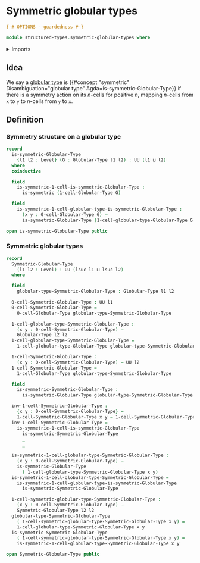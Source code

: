 # Symmetric globular types

```agda
{-# OPTIONS --guardedness #-}

module structured-types.symmetric-globular-types where
```

<details><summary>Imports</summary>

```agda
open import foundation.binary-relations
open import foundation.dependent-pair-types
open import foundation.identity-types
open import foundation.universe-levels

open import structured-types.globular-types
```

</details>

## Idea

We say a [globular type](structured-types.globular-types.md) is
{{#concept "symmetric" Disambiguation="globular type" Agda=is-symmetric-Globular-Type}}
if there is a symmetry action on its $n$-cells for positive $n$, mapping
$n$-cells from `x` to `y` to $n$-cells from `y` to `x`.

## Definition

### Symmetry structure on a globular type

```agda
record
  is-symmetric-Globular-Type
    {l1 l2 : Level} (G : Globular-Type l1 l2) : UU (l1 ⊔ l2)
  where
  coinductive

  field
    is-symmetric-1-cell-is-symmetric-Globular-Type :
      is-symmetric (1-cell-Globular-Type G)

  field
    is-symmetric-1-cell-globular-type-is-symmetric-Globular-Type :
      (x y : 0-cell-Globular-Type G) →
      is-symmetric-Globular-Type (1-cell-globular-type-Globular-Type G x y)

open is-symmetric-Globular-Type public
```

### Symmetric globular types

```agda
record
  Symmetric-Globular-Type
    (l1 l2 : Level) : UU (lsuc l1 ⊔ lsuc l2)
  where

  field
    globular-type-Symmetric-Globular-Type : Globular-Type l1 l2

  0-cell-Symmetric-Globular-Type : UU l1
  0-cell-Symmetric-Globular-Type =
    0-cell-Globular-Type globular-type-Symmetric-Globular-Type

  1-cell-globular-type-Symmetric-Globular-Type :
    (x y : 0-cell-Symmetric-Globular-Type) →
    Globular-Type l2 l2
  1-cell-globular-type-Symmetric-Globular-Type =
    1-cell-globular-type-Globular-Type globular-type-Symmetric-Globular-Type

  1-cell-Symmetric-Globular-Type :
    (x y : 0-cell-Symmetric-Globular-Type) → UU l2
  1-cell-Symmetric-Globular-Type =
    1-cell-Globular-Type globular-type-Symmetric-Globular-Type

  field
    is-symmetric-Symmetric-Globular-Type :
      is-symmetric-Globular-Type globular-type-Symmetric-Globular-Type

  inv-1-cell-Symmetric-Globular-Type :
    {x y : 0-cell-Symmetric-Globular-Type} →
    1-cell-Symmetric-Globular-Type x y → 1-cell-Symmetric-Globular-Type y x
  inv-1-cell-Symmetric-Globular-Type =
    is-symmetric-1-cell-is-symmetric-Globular-Type
      is-symmetric-Symmetric-Globular-Type
      _
      _

  is-symmetric-1-cell-globular-type-Symmetric-Globular-Type :
    (x y : 0-cell-Symmetric-Globular-Type) →
    is-symmetric-Globular-Type
      ( 1-cell-globular-type-Symmetric-Globular-Type x y)
  is-symmetric-1-cell-globular-type-Symmetric-Globular-Type =
    is-symmetric-1-cell-globular-type-is-symmetric-Globular-Type
      is-symmetric-Symmetric-Globular-Type

  1-cell-symmetric-globular-type-Symmetric-Globular-Type :
    (x y : 0-cell-Symmetric-Globular-Type) →
    Symmetric-Globular-Type l2 l2
  globular-type-Symmetric-Globular-Type
    ( 1-cell-symmetric-globular-type-Symmetric-Globular-Type x y) =
    1-cell-globular-type-Symmetric-Globular-Type x y
  is-symmetric-Symmetric-Globular-Type
    ( 1-cell-symmetric-globular-type-Symmetric-Globular-Type x y) =
    is-symmetric-1-cell-globular-type-Symmetric-Globular-Type x y

open Symmetric-Globular-Type public
```

